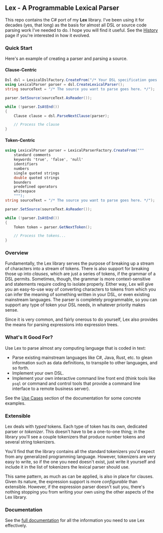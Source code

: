 ## Lex - A Programmable Lexical Parser

This repo contains the C# port of my **Lex** library.  I've been using it for decades (yes,
that long) as the basis for almost all DSL or source code parsing work I've needed to do.  I
hope you will find it useful.  See the [History](docs/history.md) page if you're interested in
how it evolved.

### Quick Start

Here's an example of creating a parser and parsing a source.

#### Clause-Centric

```csharp
Dsl dsl = LexicalDslFactory.CreateFrom("/* Your DSL specification goes here as a string. */");
using LexicalParser parser = dsl.CreateLexicalParser();
string sourceText = "/* The source you want to parse goes here. */");

parser.SetSource(sourceText.AsReader());

while (!parser.IsAtEnd())
{
    Clause clause = dsl.ParseNextClause(parser);

    // Process the clause
}
```

#### Token-Centric

```csharp
using LexicalParser parser = LexicalParserFactory.CreateFrom("""
    standard comments
    keywords 'true', 'false', 'null'
    identifiers
    numbers
    single quoted strings
    double quoted strings
    bounders
    predefined operators
    whitespace
    """);
string sourceText = "/* The source you want to parse goes here. */");

parser.SetSource(sourceText.AsReader());

while (!parser.IsAtEnd())
{
    Token token = parser.GetNextToken();

    // Process the tokens...
}
```

### Overview

Fundamentally, the Lex library serves the purpose of breaking up a stream of characters
into a stream of tokens.  There is also support for breaking those up into _clauses_,
which are just a series of tokens, if the grammar of a DSL permits.  Sometimes, though,
the grammar is more context-sensitive and statements require coding to isolate properly.
Either way, Lex will give you an easy-to-use way of converting characters to tokens from
which you can infer the meaning of something written in your DSL, or even existing
mainstream languages.  The parser is completely programmable, so you can support any type
of token your DSL needs, in whatever priority makes sense.

Since it is very common, and fairly onerous to do yourself, Lex also provides the means
for parsing expressions into expression trees.

### What's It Good For?

Use Lex to parse almost any computing language that is coded in text:

- Parse existing mainstream languages like C#, Java, Rust, etc. to glean information such
  as data definitions, to transpile to other languages, and so forth.
- Implement your own DSL.
- Implement your own interactive command line front end (think tools like `psql` or
  command and control tools that provide a command line interface to a remote business
  server).

See the [Use Cases](docs/use-cases.md) section of the documentation for some concrete
examples.

### Extensible

Lex deals with _typed_ tokens.  Each type of token has its own, dedicated parser or
_tokenizer_.  This doesn't have to be a one-to-one thing; in the library you'll see a couple
tokenizers that produce number tokens and several string tokenizers.

You'll find that the library contains all the standard tokenizers you'd expect from any
generalized programming language.  However, tokenizers are very easy to write, so if the
one you need doesn't exist, just write it yourself and include it in the list of tokenizers
the lexical parser should use.

This same pattern, as much as can be applied, is also in place for clauses.  Given its
nature, the expression support is more _configurable_ than extensible.  However, if the
expression parser doesn't suit you, there's nothing stopping you from writing your own
using the other aspects of the Lex library.

### Documentation

See the [full documentation](docs/README.md) for all the information you need to use Lex
effectively.
